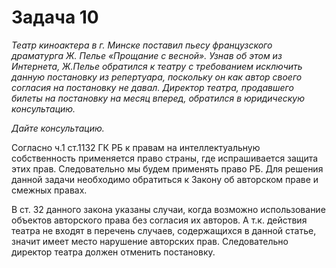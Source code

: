 # Задача 10

_Театр киноактера в г. Минске поставил пьесу французского драматурга Ж. Пелье «Прощание с весной». Узнав об этом из Интернета, Ж.Пелье обратился к театру с требованием исключить данную постановку из репертуара, поскольку он как автор своего согласия на постановку не давал. Директор театра, продавшего билеты на постановку на месяц вперед, обратился в юридическую консультацию._

_Дайте консультацию._

Согласно ч.1 ст.1132 ГК РБ к правам на интеллектуальную собственность применяется право страны, где испрашивается защита этих прав. Следовательно мы будем применять право РБ. Для решения данной задачи необходимо обратиться к  Закону об авторском праве и смежных правах.

В ст. 32 данного закона указаны случаи, когда возможно использование объектов авторского права без согласия их авторов. А т.к. действия театра не входят в перечень случаев, содержащихся в данной статье, значит имеет место нарушение авторских прав. Следовательно директор театра должен отменить постановку.
